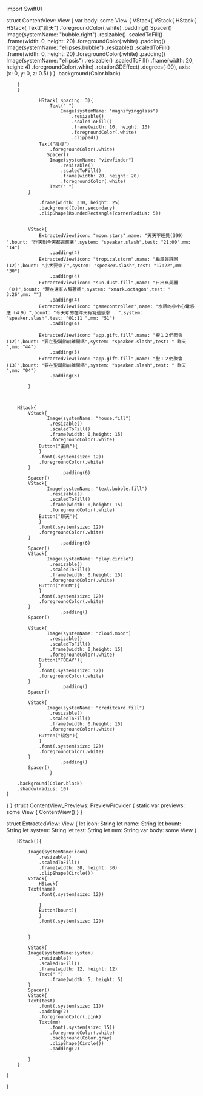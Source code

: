 import SwiftUI

struct ContentView: View {
    var body: some View {
        VStack{
        VStack{
        HStack{
            HStack{
        Text("聊天")
            .foregroundColor(.white)
        .padding()
        Spacer()
                Image(systemName: "bubble.right")
                    .resizable()
                    .scaledToFill()
                    .frame(width: 0, height: 20)
                    .foregroundColor(.white)
                    .padding()
                Image(systemName: "ellipses.bubble")
                    .resizable()
                    .scaledToFill()
                    .frame(width: 0, height: 20)
                    .foregroundColor(.white)
                    .padding()
         Image(systemName: "ellipsis")
            .resizable()
            .scaledToFill()
            .frame(width: 20, height: 4)
            .foregroundColor(.white)
            .rotation3DEffect(
                .degrees(-90), axis: (x: 0, y: 0, z: 0.5)
            )
        }
            .background(Color.black)
          
            
        }
        }
            
                HStack( spacing: 3){
                    Text(" ")
                        Image(systemName: "magnifyingglass")
                            .resizable()
                            .scaledToFill()
                            .frame(width: 10, height: 10)
                            .foregroundColor(.white)
                            .clipped()
                Text("搜尋")
                    .foregroundColor(.white)
                   Spacer()
                    Image(systemName: "viewfinder")
                        .resizable()
                        .scaledToFill()
                        .frame(width: 20, height: 20)
                        .foregroundColor(.white)
                    Text(" ")
            }
               
                .frame(width: 310, height: 25)
                .background(Color.secondary)
                .clipShape(RoundedRectangle(cornerRadius: 5))

               
            VStack{
                ExtractedView(icon: "moon.stars",name: "天天不睡覺(399)     ",bount: "昨天到今天都還醒著",system: "speaker.slash",test: "21:00",mm: "14")
                    .padding(4)
                ExtractedView(icon: "tropicalstorm",name: "颱風報班團(12)",bount: "小犬要來了",system: "speaker.slash",test: "17:22",mm: "30")
                    .padding(4)
                ExtractedView(icon: "sun.dust.fill",name: "日出真美麗（０)",bount: "現在還有人醒著嗎",system: "xmark.octagon",test: " 3:26",mm: "")
                    .padding(4)
                ExtractedView(icon: "gamecontroller",name: "水瓶的小小心電感應（４９）",bount: "今天考的在昨天有寫過感恩   ",system: "speaker.slash",test: "01:11 ",mm: "51")
                    .padding(4)
                
                ExtractedView(icon: "app.gift.fill",name: "聖１２們聚會    (12)",bount: "要在聖誕節前離開嗎",system: "speaker.slash",test: " 昨天 ",mm: "44")
                    .padding(5)
                ExtractedView(icon: "app.gift.fill",name: "聖１２們聚會    (13)",bount: "要在聖誕節前離開嗎",system: "speaker.slash",test: " 昨天 ",mm: "04")
                    .padding(5)
                
            }
            
            
            
        HStack{
            VStack{
                   Image(systemName: "house.fill")
                    .resizable()
                    .scaledToFill()
                    .frame(width: 0,height: 15)
                    .foregroundColor(.white)
                Button("主頁"){
                }
                .font(.system(size: 12))
                .foregroundColor(.white)
            }
                        .padding(6)
            Spacer()
            VStack{
                   Image(systemName: "text.bubble.fill")
                    .resizable()
                    .scaledToFill()
                    .frame(width: 0,height: 15)
                    .foregroundColor(.white)
                Button("聊天"){
                }
                .font(.system(size: 12))
                .foregroundColor(.white)
            }
                        .padding(6)
            Spacer()
            VStack{
                   Image(systemName: "play.circle")
                    .resizable()
                    .scaledToFill()
                    .frame(width: 0,height: 15)
                    .foregroundColor(.white)
                Button("VOOM"){
                }
                .font(.system(size: 12))
                .foregroundColor(.white)
            }
                        .padding()
            Spacer()
                        
            VStack{
                   Image(systemName: "cloud.moon")
                    .resizable()
                    .scaledToFill()
                    .frame(width: 0,height: 15)
                    .foregroundColor(.white)
                Button("TODAY"){
                }
                .font(.system(size: 12))
                .foregroundColor(.white)
            }
                        .padding()
            Spacer()
            
            VStack{
                   Image(systemName: "creditcard.fill")
                    .resizable()
                    .scaledToFill()
                    .frame(width: 0,height: 15)
                    .foregroundColor(.white)
                Button("錢包"){
                }
                .font(.system(size: 12))
                .foregroundColor(.white)
            }
                        .padding()
            Spacer()
                    }
        
        .background(Color.black)
        .shadow(radius: 10)
    }
}
}
struct ContentView_Previews: PreviewProvider {
    static var previews: some View {
        ContentView()
    }
}



struct ExtractedView: View {
    let icon: String
    let name: String
    let bount: String
    let system: String
    let test: String
    let mm: String
    var body: some View {
        
        HStack(){
            
            Image(systemName:icon)
                .resizable()
                .scaledToFill()
                .frame(width: 30, height: 30)
                .clipShape(Circle())
            VStack{
                HStack{
            Text(name)
                .font(.system(size: 12))
                   
                }
                Button(bount){
                }
                .font(.system(size: 12))
               
                
            }
           
            VStack{
            Image(systemName:system)
                .resizable()
                .scaledToFill()
                .frame(width: 12, height: 12)
                Text(" ")
                    .frame(width: 5, height: 5)
            }
            Spacer()
            VStack{
            Text(test)
                .font(.system(size: 11))
                .padding(2)
                .foregroundColor(.pink)
                Text(mm)
                    .font(.system(size: 15))
                    .foregroundColor(.white)
                    .background(Color.gray)
                    .clipShape(Circle())
                    .padding(2)
                    
            }
        }
      
    }
}
